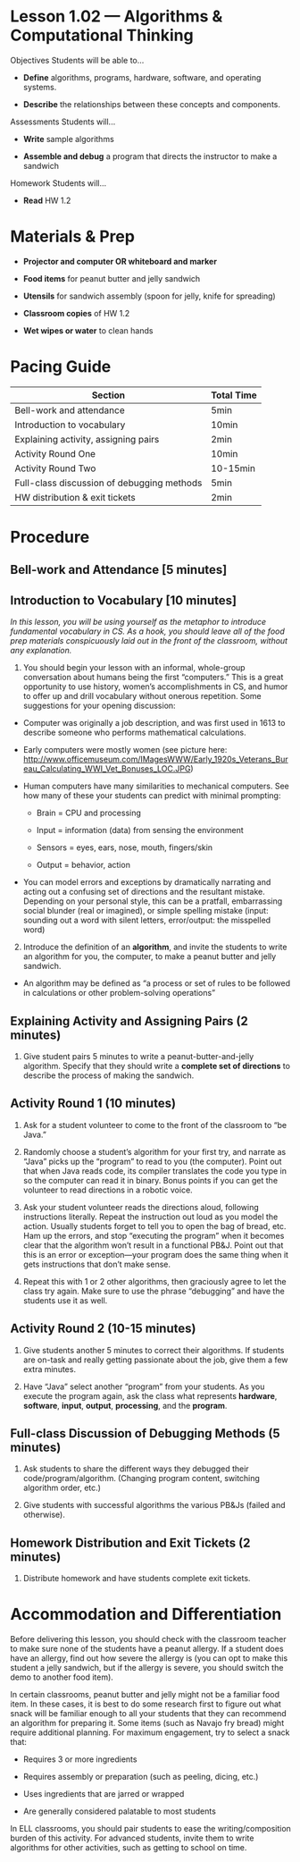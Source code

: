 Lesson 1.02 — Algorithms & Computational Thinking
====================================================================================================

Objectives Students will be able to…

-   **Define** algorithms, programs, hardware, software, and operating systems.

-   **Describe** the relationships between these concepts and components.

Assessments Students will...

-   **Write** sample algorithms

-   **Assemble and debug** a program that directs the instructor to make a sandwich

Homework Students will...

-   **Read** HW 1.2

Materials & Prep
================

-   **Projector and computer OR whiteboard and marker**

-   **Food items** for peanut butter and jelly sandwich

-   **Utensils** for sandwich assembly (spoon for jelly, knife for spreading)

-   **Classroom copies** of HW 1.2

-   **Wet wipes or water** to clean hands

Pacing Guide
============

| Section                                    | Total Time |
|--------------------------------------------|------------|
| Bell-work and attendance                   | 5min       |
| Introduction to vocabulary                 | 10min      |
| Explaining activity, assigning pairs       | 2min       |
| Activity Round One                         | 10min      |
| Activity Round Two                         | 10-15min   |
| Full-class discussion of debugging methods | 5min       |
| HW distribution & exit tickets             | 2min       |

Procedure
=========

Bell-work and Attendance \[5 minutes\]
--------------------------------------

Introduction to Vocabulary \[10 minutes\]
-----------------------------------------

*In this lesson, you will be using yourself as the metaphor to introduce fundamental vocabulary in CS. As a hook, you should leave all of the food prep materials conspicuously laid out in the front of the classroom, without any explanation.*

1. You should begin your lesson with an informal, whole-group conversation about humans being the first “computers.” This is a great opportunity to use history, women’s accomplishments in CS, and humor to offer up and drill vocabulary without onerous repetition. Some suggestions for your opening discussion:

-   Computer was originally a job description, and was first used in 1613 to describe someone who performs mathematical calculations.

-   Early computers were mostly women (see picture here: <http://www.officemuseum.com/IMagesWWW/Early_1920s_Veterans_Bureau_Calculating_WWI_Vet_Bonuses_LOC.JPG>)

-   Human computers have many similarities to mechanical computers. See how many of these your students can predict with minimal prompting:

    -   Brain = CPU and processing

    -   Input = information (data) from sensing the environment

    -   Sensors = eyes, ears, nose, mouth, fingers/skin

    -   Output = behavior, action

-   You can model errors and exceptions by dramatically narrating and acting out a confusing set of directions and the resultant mistake. Depending on your personal style, this can be a pratfall, embarrassing social blunder (real or imagined), or simple spelling mistake (input: sounding out a word with silent letters, error/output: the misspelled word)

2. Introduce the definition of an **algorithm**, and invite the students to write an algorithm for you, the computer, to make a peanut butter and jelly sandwich.

-   An algorithm may be defined as “a process or set of rules to be followed in calculations or other problem-solving operations”

Explaining Activity and Assigning Pairs (2 minutes)
---------------------------------------------------

1. Give student pairs 5 minutes to write a peanut-butter-and-jelly algorithm. Specify that they should write a **complete set of directions** to describe the process of making the sandwich.

Activity Round 1 (10 minutes)
-----------------------------

1. Ask for a student volunteer to come to the front of the classroom to “be Java.”

2. Randomly choose a student’s algorithm for your first try, and narrate as “Java” picks up the “program” to read to you (the computer). Point out that when Java reads code, its compiler translates the code you type in so the computer can read it in binary. Bonus points if you can get the volunteer to read directions in a robotic voice.

3. Ask your student volunteer reads the directions aloud, following instructions literally. Repeat the instruction out loud as you model the action. Usually students forget to tell you to open the bag of bread, etc. Ham up the errors, and stop “executing the program” when it becomes clear that the algorithm won’t result in a functional PB&J. Point out that this is an error or exception—your program does the same thing when it gets instructions that don’t make sense.

4. Repeat this with 1 or 2 other algorithms, then graciously agree to let the class try again. Make sure to use the phrase “debugging” and have the students use it as well.

Activity Round 2 (10-15 minutes)
--------------------------------

1. Give students another 5 minutes to correct their algorithms. If students are on-task and really getting passionate about the job, give them a few extra minutes.

2. Have “Java” select another “program” from your students. As you execute the program again, ask the class what represents **hardware**, **software**, **input**, **output**, **processing**, and the **program**.

Full-class Discussion of Debugging Methods (5 minutes)
------------------------------------------------------

1. Ask students to share the different ways they debugged their code/program/algorithm. (Changing program content, switching algorithm order, etc.)

2. Give students with successful algorithms the various PB&Js (failed and otherwise).

Homework Distribution and Exit Tickets (2 minutes)
--------------------------------------------------

1. Distribute homework and have students complete exit tickets.

Accommodation and Differentiation
=================================

Before delivering this lesson, you should check with the classroom teacher to make sure none of the students have a peanut allergy. If a student does have an allergy, find out how severe the allergy is (you can opt to make this student a jelly sandwich, but if the allergy is severe, you should switch the demo to another food item).

In certain classrooms, peanut butter and jelly might not be a familiar food item. In these cases, it is best to do some research first to figure out what snack will be familiar enough to all your students that they can recommend an algorithm for preparing it. Some items (such as Navajo fry bread) might require additional planning. For maximum engagement, try to select a snack that:

-   Requires 3 or more ingredients

-   Requires assembly or preparation (such as peeling, dicing, etc.)

-   Uses ingredients that are jarred or wrapped

-   Are generally considered palatable to most students

In ELL classrooms, you should pair students to ease the writing/composition burden of this activity. For advanced students, invite them to write algorithms for other activities, such as getting to school on time.
